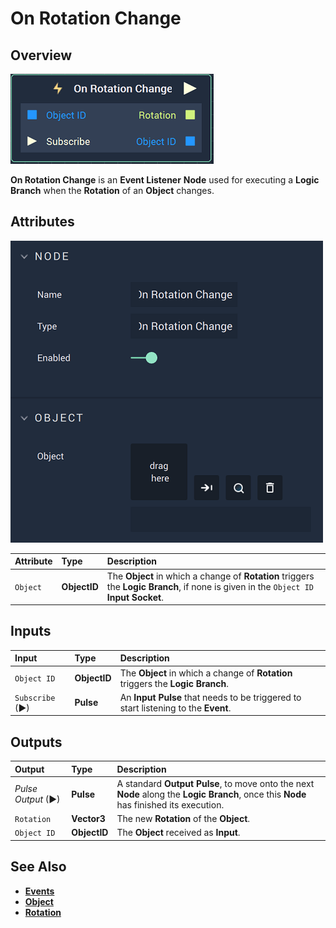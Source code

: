 # On Rotation Change

## Overview

![The On Rotation Change Node.](../../../.gitbook/assets/onrotationchangenode.png)

**On Rotation Change** is an **Event Listener** **Node** used for executing a **Logic Branch** when the **Rotation** of an **Object** changes.

## Attributes

![The On Rotation Change Node Attributes.](../../../.gitbook/assets/onrotationchangeattributes.png)

| Attribute | Type | Description |
| :--- | :--- | :--- |
| `Object` | **ObjectID** | The **Object** in which a change of **Rotation** triggers the **Logic Branch**, if none is given in the `Object ID` **Input Socket**. |

## Inputs

| Input | Type | Description |
| :--- | :--- | :--- |
| `Object ID` | **ObjectID** | The **Object** in which a change of **Rotation** triggers the **Logic Branch**. |
| `Subscribe` (►)|**Pulse** | An **Input Pulse** that needs to be triggered to start listening to the **Event**. |

## Outputs

| Output | Type | Description |
| :--- | :--- | :--- |
| _Pulse Output_ \(►\) | **Pulse** | A standard **Output Pulse**, to move onto the next **Node** along the **Logic Branch**, once this **Node** has finished its execution. |
| `Rotation` | **Vector3** | The new **Rotation** of the **Object**. |
| `Object ID` | **ObjectID** | The **Object** received as **Input**. |


## See Also

* [**Events**](../)
* [**Object**](./)
* [**Rotation**](../../../objects-and-types/attributes/common-attributes/transformation.md#rotation)

